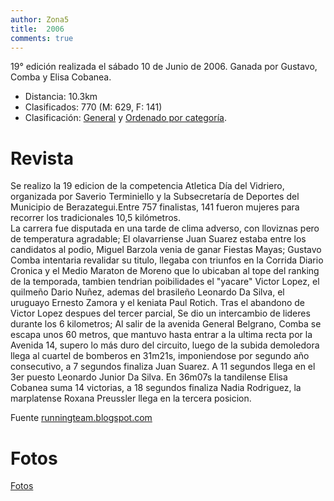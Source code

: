 ```yaml
---
author: Zona5
title:  2006
comments: true
---
```

19° edición realizada el sábado 10 de Junio de 2006. Ganada por Gustavo, Comba y Elisa Cobanea.

* Distancia: 10.3km
* Clasificados: 770 (M: 629, F: 141)
* Clasificación: [General](/clasificacion/2006/2006.html) y [Ordenado por categoría](/clasificacion/2006/2006cat.html).

# Revista

Se realizo la 19 edicion de la competencia Atletica Día del Vidriero, organizada por Saverio Terminiello y la Subsecretaría de Deportes del Municipio de Berazategui.Entre 757 finalistas, 141 fueron mujeres para recorrer los tradicionales 10,5 kilómetros.  
La carrera fue disputada en una tarde de clima adverso, con lloviznas pero de temperatura agradable;  El olavarriense Juan Suarez estaba entre los candidatos al podio, Miguel Barzola venia de ganar Fiestas Mayas; Gustavo Comba  intentaria revalidar su titulo, llegaba con triunfos en la Corrida Diario Cronica y el Medio Maraton de Moreno que lo ubicaban al tope del ranking de la temporada,  tambien tendrian poibilidades el "yacare" Victor Lopez, el quilmeño Dario Nuñez, ademas del brasileño Leonardo Da Silva, el uruguayo Ernesto Zamora y el keniata Paul Rotich.
Tras el abandono de Victor Lopez despues del tercer parcial, Se dio un intercambio de lideres durante los 6 kilometros;  Al salir de la avenida General Belgrano, Comba se escapa unos 60 metros, que mantuvo hasta entrar a la ultima recta por la Avenida 14, supero lo más duro del circuito,  luego de la subida demoledora llega al cuartel de bomberos en 31m21s, imponiendose por segundo año consecutivo, a 7 segundos finaliza Juan Suarez. A 11 segundos llega en el 3er puesto Leonardo Junior Da Silva.
En 36m07s la tandilense Elisa Cobanea suma 14 victorias, a 18 segundos finaliza Nadia Rodriguez, la marplatense Roxana Preussler llega en la tercera posicion.
      
Fuente [runningteam.blogspot.com](http://runningteam.blogspot.com/2006/06/gustavo-comba-y-elisa-cobanea-ganan-la.html)

# Fotos
[Fotos](/2020/09/06/album2006.html)